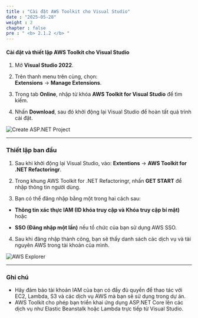 ```yaml
---
title : "Cài đặt AWS Toolkit cho Visual Studio"
date : "2025-05-28"
weight : 2
chapter : false
pre : " <b> 2.1.2 </b> "
---
```


#### Cài đặt và thiết lập AWS Toolkit cho Visual Studio

1. Mở **Visual Studio 2022**.

2. Trên thanh menu trên cùng, chọn:  
   **Extensions** → **Manage Extensions**.

3. Trong tab **Online**, nhập từ khóa **AWS Toolkit for Visual Studio** để tìm kiếm.

4. Nhấn **Download**, sau đó khởi động lại Visual Studio để hoàn tất quá trình cài đặt.

![Create ASP.NET Project](/images/2.prerequisite/anh3.png)

---

### Thiết lập ban đầu

1. Sau khi khởi động lại Visual Studio, vào:
**Extentions** → **AWS Toolkit for .NET Refactoringr**.

2. Trong khung AWS Toolkit for .NET Refactoringr, nhấn **GET START** để nhập thông tin người dùng.

3. Bạn có thể đăng nhập bằng một trong hai cách sau:

- **Thông tin xác thực IAM (ID khóa truy cập và Khóa truy cập bí mật)** hoặc

- **SSO (Đăng nhập một lần)** nếu tổ chức của bạn sử dụng AWS SSO.

4. Sau khi đăng nhập thành công, bạn sẽ thấy danh sách các dịch vụ và tài nguyên AWS trong tài khoản của mình.

![AWS Explorer](/images/2.prerequisite/anh4.png)

---

### Ghi chú

- Hãy đảm bảo tài khoản IAM của bạn có đầy đủ quyền để thao tác với EC2, Lambda, S3 và các dịch vụ AWS mà bạn sẽ sử dụng trong dự án.
- AWS Toolkit cho phép bạn triển khai ứng dụng ASP.NET Core lên các dịch vụ như Elastic Beanstalk hoặc Lambda trực tiếp từ Visual Studio.

